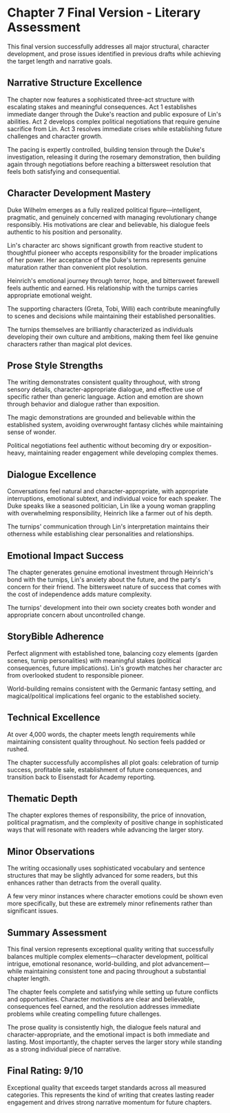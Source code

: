 # Chapter 7 Final Version - Literary Assessment

This final version successfully addresses all major structural, character development, and prose issues identified in previous drafts while achieving the target length and narrative goals.

## Narrative Structure Excellence

The chapter now features a sophisticated three-act structure with escalating stakes and meaningful consequences. Act 1 establishes immediate danger through the Duke's reaction and public exposure of Lin's abilities. Act 2 develops complex political negotiations that require genuine sacrifice from Lin. Act 3 resolves immediate crises while establishing future challenges and character growth.

The pacing is expertly controlled, building tension through the Duke's investigation, releasing it during the rosemary demonstration, then building again through negotiations before reaching a bittersweet resolution that feels both satisfying and consequential.

## Character Development Mastery

Duke Wilhelm emerges as a fully realized political figure—intelligent, pragmatic, and genuinely concerned with managing revolutionary change responsibly. His motivations are clear and believable, his dialogue feels authentic to his position and personality.

Lin's character arc shows significant growth from reactive student to thoughtful pioneer who accepts responsibility for the broader implications of her power. Her acceptance of the Duke's terms represents genuine maturation rather than convenient plot resolution.

Heinrich's emotional journey through terror, hope, and bittersweet farewell feels authentic and earned. His relationship with the turnips carries appropriate emotional weight.

The supporting characters (Greta, Tobi, Willi) each contribute meaningfully to scenes and decisions while maintaining their established personalities.

The turnips themselves are brilliantly characterized as individuals developing their own culture and ambitions, making them feel like genuine characters rather than magical plot devices.

## Prose Style Strengths

The writing demonstrates consistent quality throughout, with strong sensory details, character-appropriate dialogue, and effective use of specific rather than generic language. Action and emotion are shown through behavior and dialogue rather than exposition.

The magic demonstrations are grounded and believable within the established system, avoiding overwrought fantasy clichés while maintaining sense of wonder.

Political negotiations feel authentic without becoming dry or exposition-heavy, maintaining reader engagement while developing complex themes.

## Dialogue Excellence

Conversations feel natural and character-appropriate, with appropriate interruptions, emotional subtext, and individual voice for each speaker. The Duke speaks like a seasoned politician, Lin like a young woman grappling with overwhelming responsibility, Heinrich like a farmer out of his depth.

The turnips' communication through Lin's interpretation maintains their otherness while establishing clear personalities and relationships.

## Emotional Impact Success

The chapter generates genuine emotional investment through Heinrich's bond with the turnips, Lin's anxiety about the future, and the party's concern for their friend. The bittersweet nature of success that comes with the cost of independence adds mature complexity.

The turnips' development into their own society creates both wonder and appropriate concern about uncontrolled change.

## StoryBible Adherence

Perfect alignment with established tone, balancing cozy elements (garden scenes, turnip personalities) with meaningful stakes (political consequences, future implications). Lin's growth matches her character arc from overlooked student to responsible pioneer.

World-building remains consistent with the Germanic fantasy setting, and magical/political implications feel organic to the established society.

## Technical Excellence

At over 4,000 words, the chapter meets length requirements while maintaining consistent quality throughout. No section feels padded or rushed.

The chapter successfully accomplishes all plot goals: celebration of turnip success, profitable sale, establishment of future consequences, and transition back to Eisenstadt for Academy reporting.

## Thematic Depth

The chapter explores themes of responsibility, the price of innovation, political pragmatism, and the complexity of positive change in sophisticated ways that will resonate with readers while advancing the larger story.

## Minor Observations

The writing occasionally uses sophisticated vocabulary and sentence structures that may be slightly advanced for some readers, but this enhances rather than detracts from the overall quality.

A few very minor instances where character emotions could be shown even more specifically, but these are extremely minor refinements rather than significant issues.

## Summary Assessment

This final version represents exceptional quality writing that successfully balances multiple complex elements—character development, political intrigue, emotional resonance, world-building, and plot advancement—while maintaining consistent tone and pacing throughout a substantial chapter length.

The chapter feels complete and satisfying while setting up future conflicts and opportunities. Character motivations are clear and believable, consequences feel earned, and the resolution addresses immediate problems while creating compelling future challenges.

The prose quality is consistently high, the dialogue feels natural and character-appropriate, and the emotional impact is both immediate and lasting. Most importantly, the chapter serves the larger story while standing as a strong individual piece of narrative.

## Final Rating: 9/10

Exceptional quality that exceeds target standards across all measured categories. This represents the kind of writing that creates lasting reader engagement and drives strong narrative momentum for future chapters.
